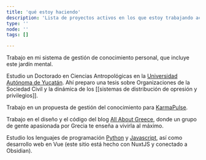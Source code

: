 ```yaml
---
title: 'qué estoy haciendo'
description: 'Lista de proyectos activos en los que estoy trabajando actualmente'
type: ''
node: ''
tags: []

---
```


Trabajo en mi sistema de gestión de conocimiento personal, que incluye este jardín mental.

Estudio un Doctorado en Ciencias Antropológicas en la [Universidad Autónoma de Yucatán](https://www.uady.mx/). Ahí preparo una tesis sobre Organizaciones de la Sociedad Civil y la dinámica de los [[sistemas de distribución de opresión y privilegios]].

Trabajo en un propuesta de gestión del conocimiento para [KarmaPulse](https://karmapulse.com).

Trabajo en el diseño y el código del blog [All About Greece](https://itsallaboutgreece.com/es), donde un grupo de gente apasionada por Grecia te enseña a vivirla al máximo.

Estudio los lenguajes de programación [Python](https://www.python.org/) y [Javascript](https://www.javascript.com/), así como desarrollo web en Vue (este sitio está hecho con NuxtJS y conectado a Obsidian).